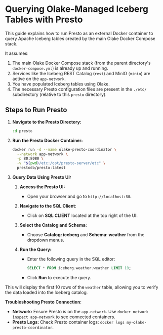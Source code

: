 # Querying Olake-Managed Iceberg Tables with Presto

This guide explains how to run Presto as an external Docker container to query Apache Iceberg tables created by the main Olake Docker Compose stack.

It assumes:
1.  The main Olake Docker Compose stack (from the parent directory's `docker-compose.yml`) is already up and running.
2.  Services like the Iceberg REST Catalog (`rest`) and MinIO (`minio`) are active on the `app-network`.
3.  You have populated Iceberg tables using Olake.
4.  The necessary Presto configuration files are present in the `./etc/` subdirectory (relative to this `presto` directory).

## Steps to Run Presto

1. **Navigate to the Presto Directory:**
   ```bash
   cd presto
   ```

2. **Run the Presto Docker Container:**
   ```bash
   docker run -d --name olake-presto-coordinator \
     --network app-network \
     -p 80:8080 \
     -v "$(pwd)/etc:/opt/presto-server/etc" \
     prestodb/presto:latest
   ```

3. **Query Data Using Presto UI:**

   1. **Access the Presto UI:**
      - Open your browser and go to `http://localhost:80`.

   2. **Navigate to the SQL Client:**
      - Click on **SQL CLIENT** located at the top right of the UI.

   3. **Select the Catalog and Schema:**
      - Choose **Catalog: iceberg** and **Schema: weather** from the dropdown menus.

   4. **Run the Query:**
      - Enter the following query in the SQL editor:
        ```sql
        SELECT * FROM iceberg.weather.weather LIMIT 10;
        ```
      - Click **Run** to execute the query.

This will display the first 10 rows of the `weather` table, allowing you to verify the data loaded into the Iceberg catalog.

**Troubleshooting Presto Connection:**
* **Network:** Ensure Presto is on the `app-network`. Use `docker network inspect app-network` to see connected containers.
* **Presto Logs:** Check Presto container logs: `docker logs my-olake-presto-coordinator`.